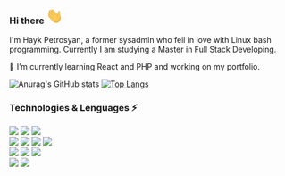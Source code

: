 ### Hi there <img src="https://raw.githubusercontent.com/haykbit/haykbit/master/wave.gif" width="30px">

I'm Hayk Petrosyan, a former sysadmin who fell in love with Linux bash programming. Currently I am studying a Master in Full Stack Developing.

🌱  I’m currently learning React and PHP and working on my portfolio.

![Anurag's GitHub stats](https://github-readme-stats.vercel.app/api?username=haykbit&show_icons=true)
[![Top Langs](https://github-readme-stats.vercel.app/api/top-langs/?username=haykbit&langs_count=8)](https://github.com/haykbit/github-readme-stats)

### Technologies & Lenguages ⚡
![](https://img.shields.io/badge/OS-Linux-informational?style=for-the-badge&logo=linux&logoColor=white&color=005eff)
![](https://img.shields.io/badge/OS-macOS-informational?style=for-the-badge&logo=macos&logoColor=white&color=005eff)
![](https://img.shields.io/badge/OS-Windows-informational?style=for-the-badge&logo=windows&logoColor=white&color=005eff)
<br/>
![](https://img.shields.io/badge/Web-html-informational?style=for-the-badge&logo=web&logoColor=white&color=005eff)
![](https://img.shields.io/badge/Styling-css-informational?style=for-the-badge&logo=style&logoColor=white&color=005eff)
![](https://img.shields.io/badge/Code-JavaScript-informational?style=for-the-badge&logo=javascript&logoColor=white&color=005eff)
![](https://img.shields.io/badge/Code-React-informational?style=for-the-badge&logo=react&logoColor=white&color=005eff)
<br/>
![](https://img.shields.io/badge/Code-Php-informational?style=for-the-badge&logo=php&logoColor=white&color=005eff)
![](https://img.shields.io/badge/Code-Vue-informational?style=for-the-badge&logo=vue.js&logoColor=white&color=005eff)
![](https://img.shields.io/badge/Code-Laravel-informational?style=for-the-badge&logo=laravel&logoColor=white&color=005eff)
<br/>
![](https://img.shields.io/badge/DDBB-mysql-informational?style=for-the-badge&logo=mysql&logoColor=white&color=005eff)
![](https://img.shields.io/badge/Code-Python-informational?style=for-the-badge&logo=python&logoColor=white&color=005eff)

<!--
**haykbit/haykbit** is a ✨ _special_ ✨ repository because its `README.md` (this file) appears on your GitHub profile.

Here are some ideas to get you started:

- 🔭 I’m currently working on ...
- 🌱 I’m currently learning ...
- 👯 I’m looking to collaborate on ...
- 🤔 I’m looking for help with ...
- 💬 Ask me about ...
- 📫 How to reach me: ...
- 😄 Pronouns: ...
- ⚡ Fun fact: ...
-->

